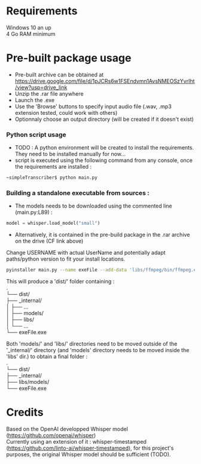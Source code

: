 # Requirements
Windows 10 an up  
4 Go RAM minimum


# Pre-built package usage
- Pre-built archive can be obtained at https://drive.google.com/file/d/1pJCRs6w1FSEndvmn1AvsNMEOSzYvrIht/view?usp=drive_link  
- Unzip the .rar file anywhere  
- Launch the .exe  
- Use the 'Browse' buttons to specify input audio file (.wav, .mp3 extension tested, could work with others)  
- Optionnaly choose an output directory (will be created if it doesn't exist)


### Python script usage
- TODO : A python environment will be created to install the requirements. They need to be installed manually for now...  
- script is executed using the following command from any console, once the requirements are installed :  

```bash
~simpleTranscriber$ python main.py
```

### Building a standalone executable from sources :
- The models needs to be downloaded using the commented line (main.py:L89) :
```python
model = whisper.load_model("small")
```
- Alternatively, it is contained in the pre-build package in the .rar archive on the drive (CF link above)

Change USERNAME with actual UserName and potentially adapt paths/python version to fit your install locations.  

```bash
pyinstaller main.py --name exeFile --add-data 'libs/ffmpeg/bin/ffmpeg.exe;libs/ffmpeg/bin' --add-data 'libs/ffmpeg/bin/ffprobe.exe;libs/ffmpeg/bin' --add-data 'libs/ffmpeg/bin/ffplay.exe;libs/ffmpeg/bin' --add-data 'C:/Users/USERNAME/.cache/whisper/small.pt;models' --add-data 'C:/Users/USERNAME/AppData/Local/Programs/Python/Python312/Lib/site-packages/whisper/assets;whisper/assets'
```

This will produce a 'dist/' folder containing :  
.  
└── dist/  
    ├── _internal/  
    │   ├── ...  
    │   ├── models/  
    │   ├── libs/  
    │   └── ...  
    └── exeFile.exe  
  
Both 'models/' and 'libs/' directories need to be moved outside of the '_internal/' directory (and 'models' directory needs to be moved inside the 'libs' dir.) to obtain a final folder :  
.  
└── dist/  
    ├── _internal/  
    ├── libs/models/  
    └── exeFile.exe  


# Credits
Based on the OpenAI developped Whisper model (https://github.com/openai/whisper)  
Currently using an extension of it : whisper-timestamped (https://github.com/linto-ai/whisper-timestamped), for this project's purposes, the original Whisper model should be sufficient (TODO).
